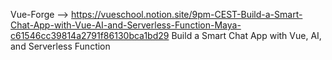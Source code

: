 Vue-Forge --> https://vueschool.notion.site/9pm-CEST-Build-a-Smart-Chat-App-with-Vue-AI-and-Serverless-Function-Maya-c61546cc39814a2791f86130bca1bd29
Build a Smart Chat App with Vue, AI, and Serverless Function 
